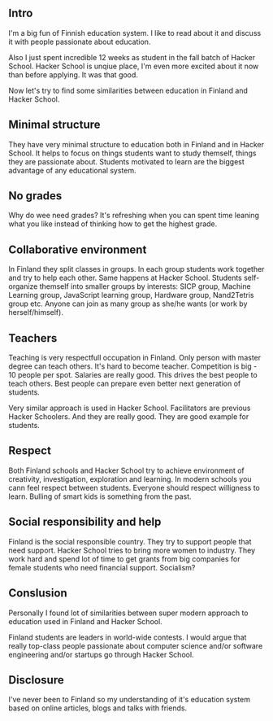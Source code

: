 <!--
name: Hacker School vs Finnish education system
description: Finding similarities between Hacker School and eudcation system in Finland
author: Anton Podviaznikov
author_email: anton@hashobject.com
author_url: http://hashobject.com/team/anton
author_github: podviaznikov
author_twitter: podviaznikov
author_avatar: /images/anton-avatar.png
location: New York, USA
date_created: 2013-12-27
date_modified: 2013-12-27
date_published: 2013-12-27
headline:
in_language: en
keywords: hacker school, education, finland
discussion_url: https://github.com/hashobject/blog.hashobject.com/issues/10
canonical_url: http://blog.hashobject.com/hacker-school-vs-finnish-education-system
-->
## Intro

I'm a big fun of Finnish education system. I like to read about it and discuss it with people passionate
about education.

Also I just spent incredible 12 weeks as student in the fall batch of Hacker School. Hacker School is
unqiue place, I'm even more excited about it now than before applying. It was that good.

Now let's try to find some similarities between education in Finland and Hacker School.


## Minimal structure

They have very minimal structure to education both in Finland and in Hacker School. It helps to focus
on things students want to study themself, things they are passionate about. Students motivated to learn
are the biggest advantage of any educational system.

## No grades

Why do wee need grades? It's refreshing when you can spent time leaning what you like instead of
thinking how to get the highest grade.

## Collaborative environment

In Finland they split classes in groups. In each group students work together and try to help each other.
Same happens at Hacker School. Students self-organize themself into smaller groups by interests:
SICP group, Machine Learning group, JavaScript learning group, Hardware group, Nand2Tetris group etc.
Anyone can join as many group as she/he wants (or work by herself/himself).


## Teachers

Teaching is very respectfull occupation in Finland. Only person with master degree can teach others.
It's hard to become teacher. Competition is big - 10 people per spot. Salaries are really good.
This drives the best people to teach others. Best people can prepare even better next generation of students.

Very similar approach is used in Hacker School. Facilitators are previous Hacker Schoolers. And they
are really good. They are good example for students.

## Respect

Both Finland schools and Hacker School try to achieve environment of creativity, investigation, exploration and
learning. In modern schools you cann feel respect between students. Everyone should respect willigness to learn.
Bulling of smart kids is something from the past.


## Social responsibility and help

Finland is the social responsible country. They try to support people that need support.
Hacker School tries to bring more women to industry. They work hard and spend lot of time
to get grants from big companies for female students who need financial support. Socialism?

## Conslusion

Personally I found lot of similarities between super modern approach to education used in Finland
and Hacker School.

Finland students are leaders in world-wide contests. I would argue that really top-class people passionate
about computer science and/or software engineering and/or startups go through Hacker School.

## Disclosure

I've never been to Finland so my understanding of it's education system based on online articles,
blogs and talks with friends.

